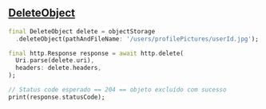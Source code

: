 ## [DeleteObject](https://docs.oracle.com/en-us/iaas/api/#/pt/objectstorage/20160918/Object/DeleteObject)

```dart
final DeleteObject delete = objectStorage
  .deleteObject(pathAndFileName: '/users/profilePictures/userId.jpg');

final http.Response response = await http.delete(
  Uri.parse(delete.uri),
  headers: delete.headers,
);

// Status code esperado == 204 == objeto excluído com sucesso
print(response.statusCode);
```
